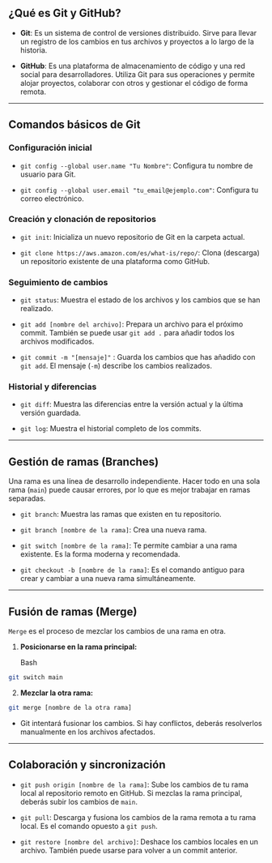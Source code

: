 ## ¿Qué es Git y GitHub?

- **Git**: Es un sistema de control de versiones distribuido. Sirve para llevar un registro de los cambios en tus archivos y proyectos a lo largo de la historia.
    
- **GitHub**: Es una plataforma de almacenamiento de código y una red social para desarrolladores. Utiliza Git para sus operaciones y permite alojar proyectos, colaborar con otros y gestionar el código de forma remota.
    

---

## Comandos básicos de Git

### Configuración inicial

- `git config --global user.name "Tu Nombre"`: Configura tu nombre de usuario para Git.
    
- `git config --global user.email "tu_email@ejemplo.com"`: Configura tu correo electrónico.
    

### Creación y clonación de repositorios

- `git init`: Inicializa un nuevo repositorio de Git en la carpeta actual.
    
- `git clone https://aws.amazon.com/es/what-is/repo/`: Clona (descarga) un repositorio existente de una plataforma como GitHub.
    

### Seguimiento de cambios

- `git status`: Muestra el estado de los archivos y los cambios que se han realizado.
    
- `git add [nombre del archivo]`: Prepara un archivo para el próximo commit. También se puede usar `git add .` para añadir todos los archivos modificados.
    
- `git commit -m "[mensaje]"` : Guarda los cambios que has añadido con `git add`. El mensaje (`-m`) describe los cambios realizados.
    

### Historial y diferencias

- `git diff`: Muestra las diferencias entre la versión actual y la última versión guardada.
    
- `git log`: Muestra el historial completo de los commits.
    

---

## Gestión de ramas (Branches)

Una rama es una línea de desarrollo independiente. Hacer todo en una sola rama (`main`) puede causar errores, por lo que es mejor trabajar en ramas separadas.

- `git branch`: Muestra las ramas que existen en tu repositorio.
    
- `git branch [nombre de la rama]`: Crea una nueva rama.
    
- `git switch [nombre de la rama]`: Te permite cambiar a una rama existente. Es la forma moderna y recomendada.
    
- `git checkout -b [nombre de la rama]`: Es el comando antiguo para crear y cambiar a una nueva rama simultáneamente.
    

---

## Fusión de ramas (Merge)

`Merge` es el proceso de mezclar los cambios de una rama en otra.

1. **Posicionarse en la rama principal:**
    
    Bash
    
```bash
git switch main
```
    
2. **Mezclar la otra rama:**
    
```bash
git merge [nombre de la otra rama]
 ```
    
- Git intentará fusionar los cambios. Si hay conflictos, deberás resolverlos manualmente en los archivos afectados.
        

---

## Colaboración y sincronización

- `git push origin [nombre de la rama]`: Sube los cambios de tu rama local al repositorio remoto en GitHub. Si mezclas la rama principal, deberás subir los cambios de `main`.
    
- `git pull`: Descarga y fusiona los cambios de la rama remota a tu rama local. Es el comando opuesto a `git push`.
    
- `git restore [nombre del archivo]`: Deshace los cambios locales en un archivo. También puede usarse para volver a un commit anterior.